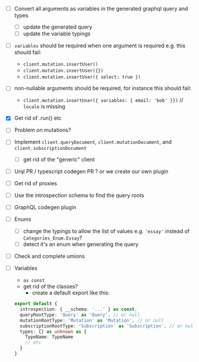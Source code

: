 - [ ] Convert all arguments as variables in the generated graphql query and types
  - [ ] update the generated query
  - [ ] update the variable typings
- [ ] `variables` should be required when one argument is required e.g. this should fail:
  - `client.mutation.insertUser()`
  - `client.mutation.insertUser({})`
  - `client.mutation.insertUser({ select: true })`
- [ ] non-nullable arguments should be required, for instance this should fail:
  - `client.mutation.insertUser({ variables: { email: 'bob' }})` // `locale` is missing
- [x] Get rid of .run() etc
- [ ] Problem on mutations?
- [ ] Implement `client.queryDocument`, `client.mutationDocument`, and `client.subscriptionDocument`
  - [ ] get rid of the "generic" client
- [ ] Urql PR / typescript codegen PR ? or we create our own plugin
- [ ] Get rid of proxies
- [ ] Use the introspection schema to find the query roots
- [ ] GraphQL codegen plugin
- [ ] Enums
  - [ ] change the typings to allow the list of values e.g. `'essay'` instead of `Categories_Enum.Essay`?
  - [ ] detect it's an enum when generating the query
- [ ] Check and complete umions
- [ ] Variables

  - `as const`
  - get rid of the classes?
    - create a default export like this:

  ```ts
  export default {
    introspection: { __schema: '...' } as const,
    queryRootType: 'Query' as 'Query', // or null
    mutationRootType: 'Mutation' as 'Mutation', // or null
    subscriptionRootType: 'Subscription' as 'Subscription', // or null
    types: {} as unknown as {
      TypeName: TypeName
      // etc
    }
  }
  ```
